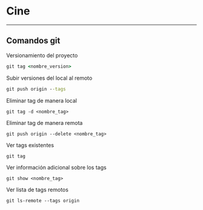 # Cine

---

## Comandos git

Versionamiento del proyecto
```cmd
git tag <nombre_version>

```
Subir versiones del local al remoto
```cmd
git push origin --tags

```
Eliminar tag de manera local
```
git tag -d <nombre_tag>
```
Eliminar tag de manera remota
```
git push origin --delete <nombre_tag>
```
Ver tags existentes
```
git tag
```
Ver información adicional sobre los tags
```
git show <nombre_tag>
```
Ver lista de tags remotos
```
git ls-remote --tags origin
```